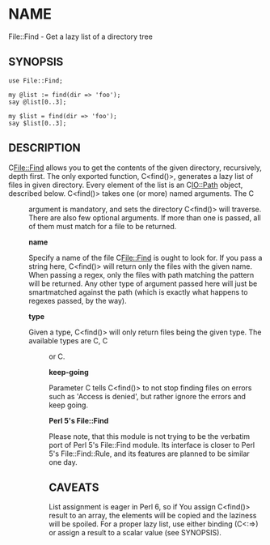 # NAME

File::Find - Get a lazy list of a directory tree

## SYNOPSIS

    use File::Find;

    my @list := find(dir => 'foo');
    say @list[0..3];

    my $list = find(dir => 'foo');
    say $list[0..3];

## DESCRIPTION

C<File::Find> allows you to get the contents of the given directory,
recursively, depth first.
The only exported function, C<find()>, generates a lazy
list of files in given directory. Every element of the list is an
C<IO::Path> object, described below.
C<find()> takes one (or more) named arguments. The C<dir> argument
is mandatory, and sets the directory C<find()> will traverse. 
There are also few optional arguments. If more than one is passed,
all of them must match for a file to be returned.

**name**

Specify a name of the file C<File::Find> is ought to look for. If you
pass a string here, C<find()> will return only the files with the given
name. When passing a regex, only the files with path matching the
pattern will be returned. Any other type of argument passed here will
just be smartmatched against the path (which is exactly what happens to
regexes passed, by the way).

**type**

Given a type, C<find()> will only return files being the given type.
The available types are C<file>, C<dir> or C<symlink>.

**keep-going**

Parameter C<keep-going> tells C<find()> to not stop finding files
on errors such as 'Access is denied', but rather ignore the errors
and keep going.

**Perl 5's File::Find**

Please note, that this module is not trying to be the verbatim port of
Perl 5's File::Find module. Its interface is closer to Perl 5's
File::Find::Rule, and its features are planned to be similar one day.

## CAVEATS

List assignment is eager in Perl 6, so if You assign C<find()> result
to an array, the elements will be copied and the laziness will be
spoiled. For a proper lazy list, use either binding (C<:=>) or assign
a result to a scalar value (see SYNOPSIS).
